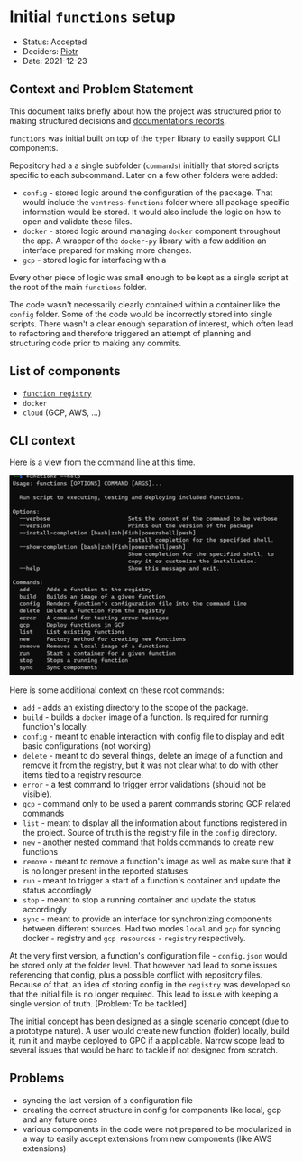 # Initial `functions` setup

* Status: Accepted
* Deciders: [Piotr] <!-- optional -->
* Date: 2021-12-23

## Context and Problem Statement

This document talks briefly about how the project was structured prior to making structured decisions and [documentations records](../adrs).

`functions` was initial built on top of the `typer` library to easily support CLI components.

Repository had a a single subfolder (`commands`) initially that stored scripts specific to each subcommand. Later on a few other folders were added:

* `config` - stored logic around the configuration of the package. That would include the `ventress-functions` folder where all package specific information would be stored. It would also include the logic on how to open and validate these files.
* `docker` - stored logic around managing `docker` component throughout the app. A wrapper of the `docker-py` library with a few addition an interface prepared for making more changes.
* `gcp` - stored logic for interfacing with a

Every other piece of logic was small enough to be kept as a single script at the root of the main `functions` folder.

The code wasn't necessarily clearly contained within a container like the `config` folder. Some of the code would be incorrectly stored into single scripts. There wasn't a clear enough separation of interest, which often lead to refactoring and therefore triggered an attempt of planning and structuring code prior to making any commits.

## List of components

* [`function registry`](../fdrs/function_registry.md)
* `docker`
* `cloud` (GCP, AWS, ...)

## CLI context

Here is a view from the command line at this time.

![23_12_2021_CLI_view](../assets/screenshots/23_12_2021_CLI_view.png)

Here is some additional context on these root commands:

* `add` - adds an existing directory to the scope of the package.
* `build` - builds a `docker` image of a function. Is required for running function's locally.
* `config` - meant to enable interaction with config file to display and edit basic configurations (not working)
* `delete` - meant to do several things, delete an image of a function and remove it from the registry, but it was not clear what to do with other items tied to a registry resource.
* `error` - a test command to trigger error validations (should not be visible).
* `gcp` - command only to be used a parent commands storing GCP related commands
* `list` - meant to display all the information about functions registered in the project. Source of truth is the registry file in the `config` directory.
* `new` - another nested command that holds commands to create new functions
* `remove` - meant to remove a function's image as well as make sure that it is no longer present in the reported statuses
* `run` - meant to trigger a start of a function's container and update the status accordingly
* `stop` - meant to stop a running container and update the status accordingly
* `sync` - meant to provide an interface for synchronizing components between different sources. Had two modes `local` and `gcp` for syncing docker - registry and `gcp resources` - `registry` respectively.

At the very first version, a function's configuration file - `config.json` would be stored only at the folder level. That however had lead to some issues referencing that config, plus a possible conflict with repository files. Because of that, an idea of storing config in the `registry` was developed so that the initial file is no longer required. This lead to issue with keeping a single version of truth. [Problem: To be tackled]

The initial concept has been designed as a single scenario concept (due to a prototype nature). A user would create new function (folder) locally, build it, run it and maybe deployed to GPC if a applicable. Narrow scope lead to several issues that would be hard to tackle if not designed from scratch.

## Problems

* syncing the last version of a configuration file
* creating the correct structure in config for components like local, gcp and any future ones
* various components in the code were not prepared to be modularized in a way to easily accept extensions from new components (like AWS extensions)

<!-- Identifiers, in alphabetical order -->

[Piotr]: https://github.com/Katolus
